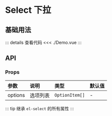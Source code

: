 # Select 下拉

<script setup>
import Demo from './Demo.vue'
</script>

## 基础用法

<Demo></Demo>

::: details 查看代码
<<< ./Demo.vue
:::

## API

### Props

| 参数  | 说明  | 类型   | 默认值 |
| :---- | :---- | :---- | :----  |
| options | 选项列表 | `OptionItem[]` |    -   |

::: tip
继承 `el-select` 的所有属性
:::

